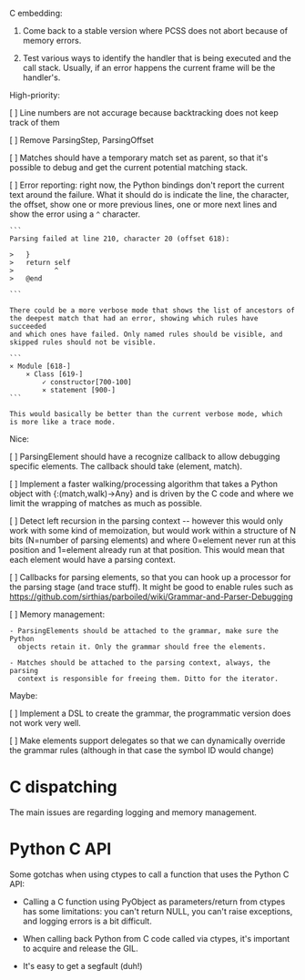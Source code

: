
C embedding:

1) Come back to a stable version where PCSS does not abort because of memory
   errors.

2) Test various ways to identify the handler that is being executed and the
   call stack. Usually, if an error happens the current frame will be the handler's.

High-priority:

[ ] Line numbers are not accurage because backtracking does not keep track of them

[ ] Remove ParsingStep, ParsingOffset

[ ] Matches should have a temporary match set as parent, so that it's possible to debug
    and get the current potential matching stack. 

[ ] Error reporting: right now, the Python bindings don't report the current
    text around the failure. What it should do is indicate the line, the character,
	the offset, show one or more previous lines, one or more next lines and
	show the error using a `^` character.


	```
	Parsing failed at line 210, character 20 (offset 618):

	>	}
	>	return self
	>	       ^
	>	@end

	```

	There could be a more verbose mode that shows the list of ancestors of
	the deepest match that had an error, showing which rules have succeeded
	and which ones have failed. Only named rules should be visible, and
	skipped rules should not be visible.

	```
	⨯ Module [618-]
		⨯ Class [619-]
			✓ constructor[700-100]
			⨯ statement [900-]
	```

	This would basically be better than the current verbose mode, which
	is more like a trace mode.

Nice:

[ ] ParsingElement should have a recognize callback to allow debugging specific
    elements. The callback should take (element, match).

[ ] Implement a faster walking/processing algorithm that takes a Python
    object with {<symbol id>:(match,walk)→Any} and is driven by the C code
	and where we limit the wrapping of matches as much as possible.
 
[ ] Detect left recursion in the parsing context -- however this would
    only work with some kind of memoization, but would work within a structure
	of N bits (N=number of parsing elements) and where 0=element never run
	at this position and 1=element already run at that position. This would
	mean that each element would have a parsing context.

[ ] Callbacks for parsing elements, so that you can hook up a processor
    for the parsing stage (and trace stuff). It might be good to enable rules
    such as https://github.com/sirthias/parboiled/wiki/Grammar-and-Parser-Debugging


[ ] Memory management: 

    - ParsingElements should be attached to the grammar, make sure the Python
      objects retain it. Only the grammar should free the elements.

    - Matches should be attached to the parsing context, always, the parsing
      context is responsible for freeing them. Ditto for the iterator.

Maybe:

[ ] Implement a DSL to create the grammar, the programmatic version
    does not work very well.

[ ] Make elements support delegates so that we can dynamically override
    the grammar rules (although in that case the symbol ID would change)


C dispatching
=============

The main issues are regarding logging and memory management.

Python C API
============

Some gotchas when using ctypes to call a function that uses the Python C API:

- Calling a C function using PyObject as parameters/return from ctypes has
  some limitations: you can't return NULL, you can't raise exceptions, and 
  logging errors is a bit difficult.

- When calling back Python from C code called via ctypes, it's important
  to acquire and release the GIL.

- It's easy to get a segfault (duh!)





